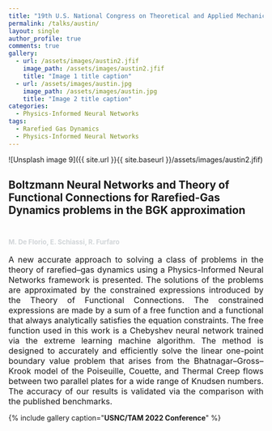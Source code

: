 ```yaml
---
title: "19th U.S. National Congress on Theoretical and Applied Mechanics (USNC/TAM 2022)"
permalink: /talks/austin/
layout: single
author_profile: true
comments: true
gallery:
  - url: /assets/images/austin2.jfif
    image_path: /assets/images/austin2.jfif
    title: "Image 1 title caption"
  - url: /assets/images/austin.jpg
    image_path: /assets/images/austin.jpg
    title: "Image 2 title caption"
categories:
  - Physics-Informed Neural Networks
tags:
  - Rarefied Gas Dynamics
  - Physics-Informed Neural Networks
---
```




![Unsplash image 9]({{ site.url }}{{ site.baseurl }}/assets/images/austin2.jfif)

<h2>
Boltzmann Neural Networks and Theory of Functional Connections for Rarefied-Gas Dynamics problems in the BGK approximation
<font size="2">
<p><br></p>
<p><span style="color: rgb(209, 213, 216);">M. De Florio, E. Schiassi, R. Furfaro </span></p>
</font>
</h2>

<font size="3">
<div style="text-align: justify;"> A new accurate approach to solving a class of problems in the theory of rarefied–gas dynamics using a Physics-Informed Neural Networks framework is presented. The solutions of the problems are approximated by the constrained expressions introduced by the Theory of Functional Connections. The constrained expressions are made by a sum of a free function and a functional that always analytically satisfies the equation constraints. The free function used in this work is a Chebyshev neural network trained via the extreme learning machine algorithm. The method is designed to accurately and efficiently solve the linear one-point boundary value problem that arises from the Bhatnagar–Gross–Krook model of the Poiseuille, Couette, and Thermal Creep flows between two parallel plates for a wide range of Knudsen numbers. The accuracy of our results is validated via the comparison with the published benchmarks.</div>
</font>



{% include gallery caption="**USNC/TAM 2022 Conference**" %}